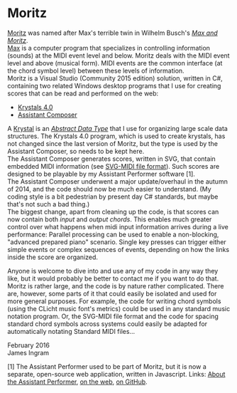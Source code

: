 Moritz
======

[Moritz](http://james-ingram-act-two.de/moritz3/moritz3.html) was named after Max's terrible twin in Wilhelm Busch's [_Max and Moritz_](http://en.wikipedia.org/wiki/Max_and_Moritz).<br />
[Max](https://cycling74.com/) is a computer program that specializes in controlling information (sounds) at the MIDI event level and below. Moritz deals with the MIDI event level and above (musical form). MIDI events are the common interface (at the chord symbol level) between these levels of information.<br />
Moritz is a Visual Studio (Community 2015 edition) solution, written in C#, containing two related Windows desktop programs that I use for creating scores that can be read and performed on the web:
  * [Krystals 4.0](http://james-ingram-act-two.de/krystals/krystals4.html)
  * [Assistant Composer](http://james-ingram-act-two.de/moritz3/assistantComposer/assistantComposer.html)

A [Krystal](http://james-ingram-act-two.de/krystals/krystalsIntro.html) is an [_Abstract Data Type_](http://en.wikipedia.org/wiki/Abstract_data_type) that I use for organizing large scale data structures. The Krystals 4.0 program, which is used to create krystals, has not changed since the last version of Moritz, but the type is used by the Assistant Composer, so needs to be kept here.<br />
The Assistant Composer generates scores, written in SVG, that contain embedded MIDI information (see [SVG-MIDI file format](http://james-ingram-act-two.de/open-source/svgScoreExtensions.html)). Such scores are designed to be playable by my Assistant Performer software [1].<br />
The Assistant Composer underwent a major update/overhaul in the autumn of 2014, and the code should now be much easier to understand. (My coding style is a bit pedestrian by present day C# standards, but maybe that's not such a bad thing.)<br />
The biggest change, apart from cleaning up the code, is that scores can now contain both _input_ and _output chords_. This enables much greater control over what happens when midi input information arrives during a live performance: Parallel processing can be used to enable a non-blocking, "advanced prepared piano" scenario. Single key presses can trigger either simple events or complex sequences of events, depending on how the links inside the score are organized.

Anyone is welcome to dive into and use any of my code in any way they like, but it would probably be better to contact me if you want to do that. Moritz is rather large, and the code is by nature rather complicated. There are, however, some parts of it that could easily be isolated and used for more general purposes. For example, the code for writing chord symbols (using the CLicht music font's metrics) could be used in any standard music notation program. Or, the SVG-MIDI file format and the code for spacing standard chord symbols across systems could easily be adapted for automatically notating Standard MIDI files...

February 2016<br />
James Ingram

[1] The Assistant Performer used to be part of Moritz, but it is now a separate, open-source web application, written in Javascript. Links: [About the Assistant Performer](http://james-ingram-act-two.de/open-source/aboutAssistantPerformer.html), [on the web](http://james-ingram-act-two.de/open-source/assistantPerformer/assistantPerformer.html), [on GitHub](https://github.com/notator/assistant-performer).
